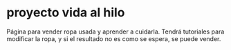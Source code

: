 # proyecto vida al hilo
Página para vender ropa usada y aprender a cuidarla. Tendrá tutoriales para modificar la ropa, y si el resultado no es como se espera, se puede vender.
